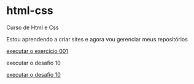 # html-css
 Curso de Html e Css

 Estou aprendendo a criar sites e agora vou gerenciar meus repositórios


<a href="https://HigorVezaro.github.io/html-css/exercicios/ex001/index.html"> executar o exercício 001</a>

<a hredf="https://HigorVezaro.github.io/html-css/exercicios/d10g/android.html">executar o desafio 10</a>

<a href="https://HigorVezaro.github.io/html-css/exercicios/d10g/android.html"> executar o desafio 10</a>